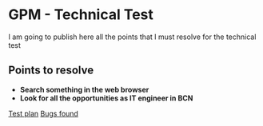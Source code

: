 # GPM - Technical Test
I am going to publish here all the points that I must resolve for the technical test

## Points to resolve

- **Search something in the web browser**
- **Look for all the opportunities as IT engineer in BCN**

[Test plan](./testPlan/README.md)
[Bugs found](./bugs/README.md)
